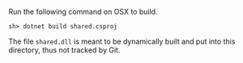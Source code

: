 Run the following command on OSX to build.
```
sh> dotnet build shared.csproj
```

The file `shared.dll` is meant to be dynamically built and put into this directory, thus not tracked by Git.  

